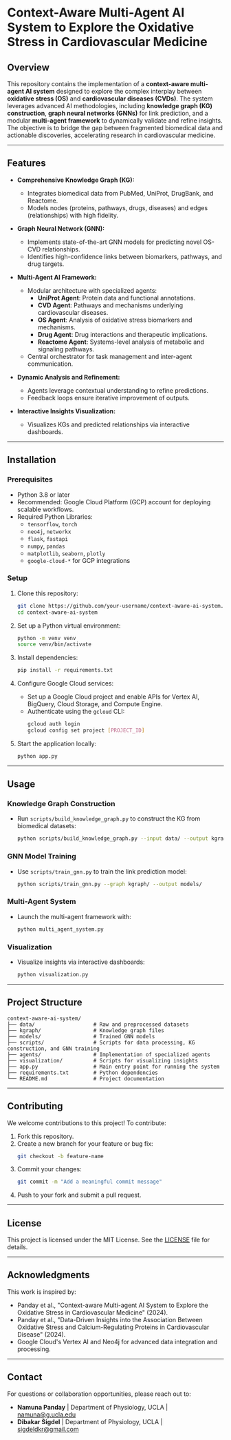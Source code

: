 # Context-Aware Multi-Agent AI System to Explore the Oxidative Stress in Cardiovascular Medicine

## Overview
This repository contains the implementation of a **context-aware multi-agent AI system** designed to explore the complex interplay between **oxidative stress (OS)** and **cardiovascular diseases (CVDs)**. The system leverages advanced AI methodologies, including **knowledge graph (KG) construction**, **graph neural networks (GNNs)** for link prediction, and a modular **multi-agent framework** to dynamically validate and refine insights. The objective is to bridge the gap between fragmented biomedical data and actionable discoveries, accelerating research in cardiovascular medicine.

---

## Features
- **Comprehensive Knowledge Graph (KG):**
  - Integrates biomedical data from PubMed, UniProt, DrugBank, and Reactome.
  - Models nodes (proteins, pathways, drugs, diseases) and edges (relationships) with high fidelity.
  
- **Graph Neural Network (GNN):**
  - Implements state-of-the-art GNN models for predicting novel OS-CVD relationships.
  - Identifies high-confidence links between biomarkers, pathways, and drug targets.

- **Multi-Agent AI Framework:**
  - Modular architecture with specialized agents:
    - **UniProt Agent**: Protein data and functional annotations.
    - **CVD Agent**: Pathways and mechanisms underlying cardiovascular diseases.
    - **OS Agent**: Analysis of oxidative stress biomarkers and mechanisms.
    - **Drug Agent**: Drug interactions and therapeutic implications.
    - **Reactome Agent**: Systems-level analysis of metabolic and signaling pathways.
  - Central orchestrator for task management and inter-agent communication.

- **Dynamic Analysis and Refinement:**
  - Agents leverage contextual understanding to refine predictions.
  - Feedback loops ensure iterative improvement of outputs.

- **Interactive Insights Visualization:**
  - Visualizes KGs and predicted relationships via interactive dashboards.

---

## Installation

### Prerequisites
- Python 3.8 or later
- Recommended: Google Cloud Platform (GCP) account for deploying scalable workflows.
- Required Python Libraries:
  - `tensorflow`, `torch`
  - `neo4j`, `networkx`
  - `flask`, `fastapi`
  - `numpy`, `pandas`
  - `matplotlib`, `seaborn`, `plotly`
  - `google-cloud-*` for GCP integrations

### Setup
1. Clone this repository:
   ```bash
   git clone https://github.com/your-username/context-aware-ai-system.git
   cd context-aware-ai-system
   ```

2. Set up a Python virtual environment:
   ```bash
   python -m venv venv
   source venv/bin/activate
   ```

3. Install dependencies:
   ```bash
   pip install -r requirements.txt
   ```

4. Configure Google Cloud services:
   - Set up a Google Cloud project and enable APIs for Vertex AI, BigQuery, Cloud Storage, and Compute Engine.
   - Authenticate using the `gcloud` CLI:
     ```bash
     gcloud auth login
     gcloud config set project [PROJECT_ID]
     ```

5. Start the application locally:
   ```bash
   python app.py
   ```

---

## Usage
### Knowledge Graph Construction
- Run `scripts/build_knowledge_graph.py` to construct the KG from biomedical datasets:
  ```bash
  python scripts/build_knowledge_graph.py --input data/ --output kgraph/
  ```

### GNN Model Training
- Use `scripts/train_gnn.py` to train the link prediction model:
  ```bash
  python scripts/train_gnn.py --graph kgraph/ --output models/
  ```

### Multi-Agent System
- Launch the multi-agent framework with:
  ```bash
  python multi_agent_system.py
  ```

### Visualization
- Visualize insights via interactive dashboards:
  ```bash
  python visualization.py
  ```

---

## Project Structure
```
context-aware-ai-system/
├── data/                   # Raw and preprocessed datasets
├── kgraph/                 # Knowledge graph files
├── models/                 # Trained GNN models
├── scripts/                # Scripts for data processing, KG construction, and GNN training
├── agents/                 # Implementation of specialized agents
├── visualization/          # Scripts for visualizing insights
├── app.py                  # Main entry point for running the system
├── requirements.txt        # Python dependencies
└── README.md               # Project documentation
```

---

## Contributing
We welcome contributions to this project! To contribute:
1. Fork this repository.
2. Create a new branch for your feature or bug fix:
   ```bash
   git checkout -b feature-name
   ```
3. Commit your changes:
   ```bash
   git commit -m "Add a meaningful commit message"
   ```
4. Push to your fork and submit a pull request.

---

## License
This project is licensed under the MIT License. See the [LICENSE](LICENSE) file for details.

---

## Acknowledgments
This work is inspired by:
- Panday et al., "Context-aware Multi-agent AI System to Explore the Oxidative Stress in Cardiovascular Medicine" (2024).
- Panday et al., "Data-Driven Insights into the Association Between Oxidative Stress and Calcium-Regulating Proteins in Cardiovascular Disease" (2024).
- Google Cloud's Vertex AI and Neo4j for advanced data integration and processing.

---

## Contact
For questions or collaboration opportunities, please reach out to:
- **Namuna Panday** | Department of Physiology, UCLA | namuna@g.ucla.edu
- **Dibakar Sigdel** | Department of Physiology, UCLA | sigdeldkr@gmail.com
